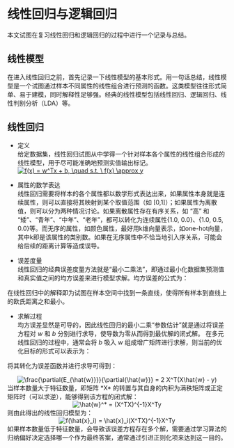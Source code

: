 # 线性回归与逻辑回归
本文试图在复习线性回归和逻辑回归的过程中进行一个记录与总结。
## 线性模型
在进入线性回归之前，首先记录一下线性模型的基本形式。用一句话总结，线性模型是一个试图通过样本不同属性的线性组合进行预测的函数。这类模型往往形式简单、易于建模，同时解释性足够强。经典的线性模型包括线性回归、逻辑回归、线性判别分析（LDA）等。

## 线性回归
* 定义  
给定数据集，线性回归试图从中学得一个针对样本各个属性的线性组合形成的线性模型，用于尽可能准确地预测实值输出标记。  
        <a href="https://www.codecogs.com/eqnedit.php?latex=f(x)&space;=&space;w^Tx&space;&plus;&space;b,&space;\quad&space;s.t.&space;\&space;f(x)&space;\approx&space;y" target="_blank"><img src="https://latex.codecogs.com/gif.latex?f(x)&space;=&space;w^Tx&space;&plus;&space;b,&space;\quad&space;s.t.&space;\&space;f(x)&space;\approx&space;y" title="f(x) = w^Tx + b, \quad s.t. \ f(x) \approx y" /></a>

* 属性的数学表达  
线性回归需要将样本的各个属性都以数学形式表达出来，如果属性本身就是连续属性，则可以直接将其映射到某个取值范围（如 [0,1]）；如果属性为离散值，则可以分为两种情况讨论。如果离散属性存在有序关系，如 “高” 和 “矮”、“青年”、“中年”、“老年”，都可以转化为连续属性{1.0, 0.0}、{1.0, 0.5, 0.0}等。而无序的属性，如颜色属性，最好用k维向量表示，如one-hot向量，其中k即是该属性的类别数。如果在无序属性中不恰当地引入序关系，可能会给后续的距离计算等造成误导。

* 误差度量  
线性回归的经典误差度量方法就是“最小二乘法”，即通过最小化数据集预测值和真实值之间的均方误差来进行模型求解。均方误差的公式为：

在线性回归中的解释即为试图在样本空间中找到一条直线，使得所有样本到直线上的欧氏距离之和最小。  

* 求解过程  
均方误差显然是可导的，因此线性回归的最小二乘“参数估计”就是通过将误差方程对 *w* 和 *b* 分别进行求导，使导数为零从而得到最优解的闭式解。
在多元线性回归的过程中，通常会将 *b* 吸入 *w* 组成增广矩阵进行求解，则当前的优化目标的形式可以表示为：  

 将其转化为误差函数并进行求导可得到：  
 
 <div align=center><img src="https://latex.codecogs.com/gif.latex?\frac{\partial{E_{\hat{w}}}}{\partial{\hat{w}}}&space;=&space;2&space;X^T(X\hat{w}&space;-&space;y)" title="\frac{\partial{E_{\hat{w}}}}{\partial{\hat{w}}} = 2 X^T(X\hat{w} - y)" /></div>
当样本数量大于特征数量，即矩阵 *X* 的转置与其自身的内积为满秩矩阵或正定矩阵时（可以求逆），能够得到该方程的闭式解：  
<div align=center><img src="https://latex.codecogs.com/gif.latex?\hat{w}^*&space;=&space;(X^TX)^{-1}X^Ty" title="\hat{w}^* = (X^TX)^{-1}X^Ty" /></div>  
则由此得出的线性回归模型为：  
<div align=center><img src="https://latex.codecogs.com/gif.latex?f(\hat{x}_i)&space;=&space;\hat{x}_i(X^TX)^{-1}X^Ty" title="f(\hat{x}_i) = \hat{x}_i(X^TX)^{-1}X^Ty" /></div>    
如果样本数量低于特征数量，会导致该误差方程存在多个解，需要通过学习算法的归纳偏好决定选择哪一个作为最终答案，通常通过引进正则化项来达到这一目的。
 
